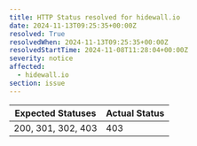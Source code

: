 ```yaml
---
title: HTTP Status resolved for hidewall.io
date: 2024-11-13T09:25:35+00:00Z
resolved: True
resolvedWhen: 2024-11-13T09:25:35+00:00Z
resolvedStartTime: 2024-11-08T11:28:04+00:00Z
severity: notice
affected:
  - hidewall.io
section: issue
---
```


| Expected Statuses | Actual Status  |
|-------------------|----------------|
| 200, 301, 302, 403 | 403 |
